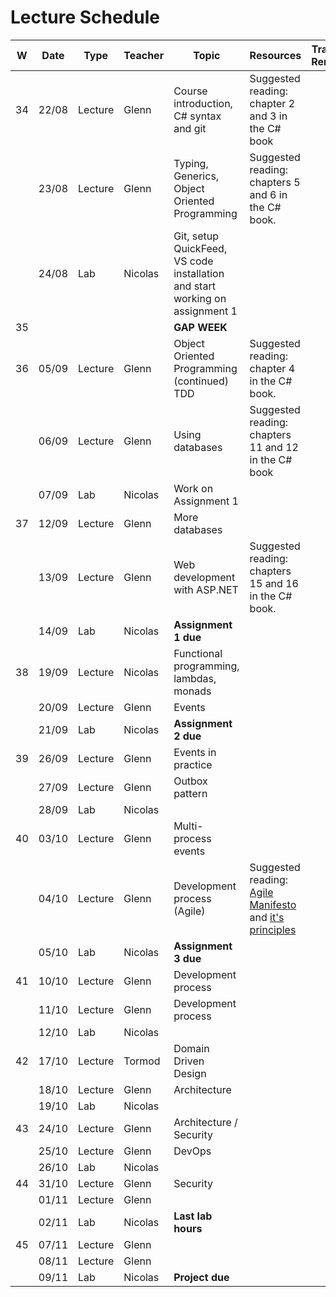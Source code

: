# Lecture Schedule

| W   | Date  | Type    | Teacher  | Topic                                         | Resources                                                                                                                           | Travels / Remarks |
| --- | ----- | ------- | -------- | --------------------------------------------- | ----------------------------------------------------------------------------------------------------------------------------------- | ----------------- |
| 34  | 22/08 | Lecture | Glenn    | Course introduction, C# syntax and git        | Suggested reading: chapter 2 and 3 in the C# book                                                                                   |
|     | 23/08 | Lecture | Glenn    | Typing, Generics, Object Oriented Programming | Suggested reading: chapters 5 and 6 in the C# book.                                                                                 |
|     | 24/08 | Lab     | Nicolas  | Git, setup QuickFeed, VS code installation and start working on assignment 1 |                                                                                                                                     |                   |
| 35  |       |         |          | **GAP WEEK**                                  |                                                                                                                                     |                   |
| 36  | 05/09 | Lecture | Glenn    | Object Oriented Programming (continued) TDD   | Suggested reading: chapter 4 in the C# book.                                                                                        |
|     | 06/09 | Lecture | Glenn    | Using databases                               | Suggested reading: chapters 11 and 12 in the C# book                                                                                |
|     | 07/09 | Lab     | Nicolas  | Work on Assignment 1                          |                                                                                                                                     |                   |
| 37  | 12/09 | Lecture | Glenn    | More databases                                |                                                                                                                                     |
|     | 13/09 | Lecture | Glenn    | Web development with ASP.NET                  | Suggested reading: chapters 15 and 16 in the C# book.                                                                               |
|     | 14/09 | Lab     | Nicolas  | **Assignment 1 due**                          |                                                                                                                                     |                   |
| 38  | 19/09 | Lecture | Nicolas  | Functional programming, lambdas, monads       |                                                                                                                                     |
|     | 20/09 | Lecture | Glenn    | Events                                        |                                                                                                                                     |
|     | 21/09 | Lab     | Nicolas  | **Assignment 2 due**                          |                                                                                                                                     |                   |
| 39  | 26/09 | Lecture | Glenn    | Events in practice                            |                                                                                                                                     |
|     | 27/09 | Lecture | Glenn    | Outbox pattern                                |                                                                                                                                     |
|     | 28/09 | Lab     | Nicolas  |                                               |                                                                                                                                     |                   |
| 40  | 03/10 | Lecture | Glenn    | Multi-process events                          |                                                                                                                                     |
|     | 04/10 | Lecture | Glenn    | Development process (Agile)                   | Suggested reading: [Agile Manifesto](https://agilemanifesto.org/) and [it's principles](https://agilemanifesto.org/principles.html) |
|     | 05/10 | Lab     | Nicolas  | **Assignment 3 due**                          |                                                                                                                                     |                   |
| 41  | 10/10 | Lecture | Glenn    | Development process                           |                                                                                                                                     |
|     | 11/10 | Lecture | Glenn    | Development process                           |                                                                                                                                     |
|     | 12/10 | Lab     | Nicolas  |                                               |                                                                                                                                     |                   |
| 42  | 17/10 | Lecture | Tormod   | Domain Driven Design                          |                                                                                                                                     |
|     | 18/10 | Lecture | Glenn    | Architecture                                  |                                                                                                                                     |
|     | 19/10 | Lab     | Nicolas  |                                               |                                                                                                                                     |                   |
| 43  | 24/10 | Lecture | Glenn    | Architecture / Security                       |                                                                                                                                     |
|     | 25/10 | Lecture | Glenn    | DevOps                                        |                                                                                                                                     |
|     | 26/10 | Lab     | Nicolas  |                                               |                                                                                                                                     |                   |
| 44  | 31/10 | Lecture | Glenn    | Security                                      |                                                                                                                                     |
|     | 01/11 | Lecture | Glenn    |                                               |                                                                                                                                     |
|     | 02/11 | Lab     | Nicolas  | **Last lab hours**                            |                                                                                                                                     |                   |
| 45  | 07/11 | Lecture | Glenn    |                                               |                                                                                                                                     |
|     | 08/11 | Lecture | Glenn    |                                               |                                                                                                                                     |
|     | 09/11 | Lab     | Nicolas  | **Project due**                               |                                                                                                                                     |                   |
